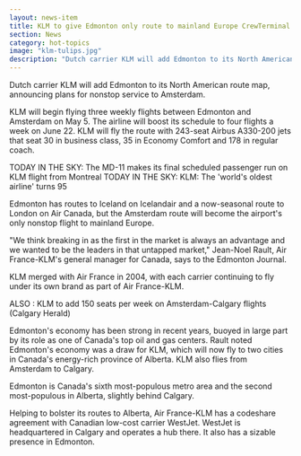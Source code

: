 ```yaml
---
layout: news-item
title: KLM to give Edmonton only route to mainland Europe CrewTerminal 2
section: News
category: hot-topics
image: "klm-tulips.jpg"
description: "Dutch carrier KLM will add Edmonton to its North American route map, announcing plans for nonstop service to Amsterdam."
---
```


Dutch carrier KLM will add Edmonton to its North American route map, announcing plans for nonstop service to Amsterdam.

KLM will begin flying three weekly flights between Edmonton and Amsterdam on May 5. The airline will boost its schedule to four flights a week on June 22. KLM will fly the route with 243-seat Airbus A330-200 jets that seat 30 in business class, 35 in Economy Comfort and 178 in regular coach.

TODAY IN THE SKY: The MD-11 makes its final scheduled passenger run on KLM flight from Montreal
TODAY IN THE SKY: KLM: The 'world's oldest airline' turns 95

Edmonton has routes to Iceland on Icelandair and a now-seasonal route to London on Air Canada, but the Amsterdam route will become the airport's only nonstop flight to mainland Europe.

"We think breaking in as the first in the market is always an advantage and we wanted to be the leaders in that untapped market," Jean-Noel Rault, Air France-KLM's general manager for Canada, says to the Edmonton Journal.

KLM merged with Air France in 2004, with each carrier continuing to fly under its own brand as part of Air France-KLM.

ALSO : KLM to add 150 seats per week on Amsterdam-Calgary flights (Calgary Herald)

Edmonton's economy has been strong in recent years, buoyed in large part by its role as one of Canada's top oil and gas centers. Rault noted Edmonton's economy was a draw for KLM, which will now fly to two cities in Canada's energy-rich province of Alberta. KLM also flies from Amsterdam to Calgary.

Edmonton is Canada's sixth most-populous metro area and the second most-populous in Alberta, slightly behind Calgary.

Helping to bolster its routes to Alberta, Air France-KLM has a codeshare agreement with Canadian low-cost carrier WestJet. WestJet is headquartered in Calgary and operates a hub there. It also has a sizable presence in Edmonton.